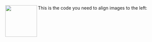 <img align="left" width="100" height="100" src="http://www.fillmurray.com/100/100">
This is the code you need to align images to the left:
